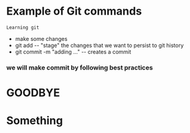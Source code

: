 # Example of Git commands

`Learning git`

* make some changes
* git add -- "stage" the changes that we want to persist to git history
* git commit -m "adding ..." -- creates a commit

### we will make commit by following best practices

# GOODBYE

# Something